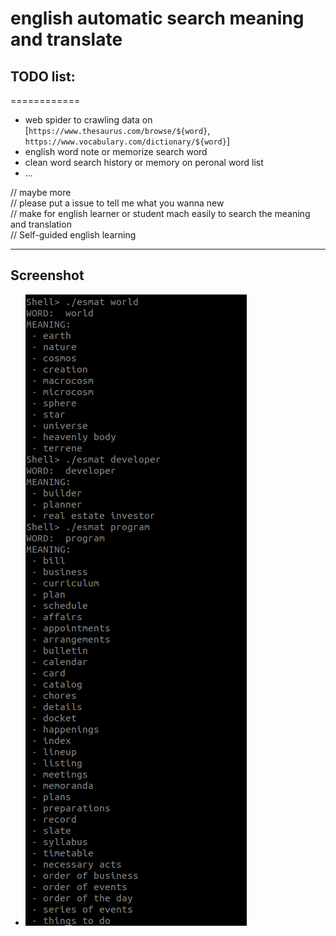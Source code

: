 # english automatic search meaning and translate

## TODO list:
============
 -  web spider to crawling data on [`https://www.thesaurus.com/browse/${word}`, `https://www.vocabulary.com/dictionary/${word}`]
 -  english word note or memorize search word
 -  clean word search history or memory on peronal word list
 -  ...
  
  // maybe more  
  // please put a issue to tell me what you wanna new  
  // make for english learner or student mach easily to search the meaning and translation  
  // Self-guided english learning  

-------------

## Screenshot
 - ![first search](https://raw.githubusercontent.com/ZoneTwelve/esmat/master/screenshot/screenshot-1.png)
